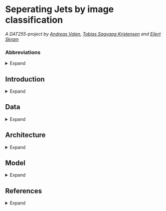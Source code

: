 # Seperating Jets by image classification
*A DAT255-project by [Andreas Valen](https://github.com/andreasvalen), [Tobias Sagvaag Kristensen](https://github.com/Tobbelobby) and [Eilert Skram](https://github.com/EilertSkram)*

### Abbreviations

<details>
  <summary>Expand</summary>

  LHC - Large Hadron Collider
  
  CNN - A convolutional neural network (CNN) is a type of artificial neural network used primarily for image recognition and processing, due to its ability   to recognize patterns in images. [1]

</details> 

## Introduction

<details>
  <summary>Expand</summary>
  
  *To be filled*


  
  ### ATLAS experiment

  
  *To be filled*


  ### Large Hadron Collider

  
  *To be filled*


  ### What is a Jet?
  
  *To be filled*
  
  ### What is a Boson?
  
  *To be filled*

  ### Project description

  Proton-proton collisions within the ATLAS experiment at The Large Hadron Collider (LHC)
  produce multiple jets. Some of the jets appear more frequent, it is important to separate the
  jets, as the ongoing research for finding new particles often look for specific jets. In addition,
  current and future collision conditions at the LHC produce a large number of less interesting
  jets, which need to be separated from the other jets.

  In this case study we will focus on classifying W-bosons, quarks, and gluons. And if time,
  broaden the scope to other particles. The dataset provided contains pictures of 2D
  representations of energy deposition from particles interacting with a colorimeter. The aim is to
  explore different models, architecture, and deep learning techniques to optimism the result.
  Convolutional neural network has been successfully applied to this task within the ATLAS
  collaboration and can be a natural starting point.

  ### Goals:

  - Classifying the different jets
  - Experiment with different models and architectures.
  - If there is time, expand to other particles.

</details> 


## Data

<details>
  <summary>Expand</summary>
  
  ### HDF5
  ** to be filled **
  
  ### Custom Dataset
  ** to be filled **
  
  ### Converter
  convert to png
  
  ### Dataframe for tabular data

</details> 

## Architecture 

<details>
  <summary>Expand</summary>
  
  ### Initial Plan
  
  #### CNN
  Variation 1: Converting to PNG
  ![Initial CNN](https://github.com/EilertSkram/Seperating-Jets-by-image-classification/blob/main/report/figures/init_cnn.png)
  
  Variation 2: Creating custom dataset
  ![Initial custom dataset CNN](https://github.com/EilertSkram/Seperating-Jets-by-image-classification/blob/main/report/figures/init_cstm_cnn.png)
  
  #### Ensemble
  ![Initial ensemble](https://github.com/EilertSkram/Seperating-Jets-by-image-classification/blob/main/report/figures/int_ens.png)
  
  
</details> 


## Model

<details>
  <summary>Expand</summary>
  
  ### Initial Model Exploration
  
  #### Baseline CNN
  
  #### Baseline model for tabular data
  
  #### Baseline ensemble

  
</details> 


## References

<details>
  <summary>Expand</summary>

  [1]: https://www.arm.com/glossary/convolutional-neural-network
  
</details> 
